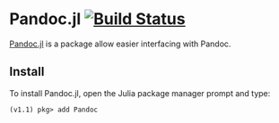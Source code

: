 # Pandoc.jl [![Build Status](https://travis-ci.com/kdheepak/Pandoc.jl.svg?branch=master)](https://travis-ci.com/kdheepak/Pandoc.jl)

[Pandoc.jl](https://github.com/kdheepak/Pandoc.jl) is a package allow easier interfacing with Pandoc.

## Install

To install Pandoc.jl, open the Julia package manager prompt and type:

```
(v1.1) pkg> add Pandoc
```

